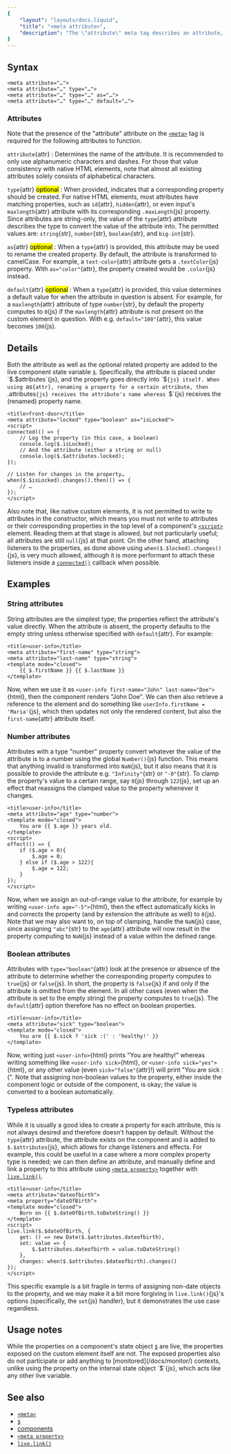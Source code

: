 ```yaml
---
{
	"layout": "layouts/docs.liquid",
	"title": "<meta attribute>",
	"description": "The \"attribute\" meta tag describes an attribute, exposing it on the custom element and optionally creating a corresponding property for it."
}
---
```


## Syntax

```yz
<meta attribute="…">
<meta attribute="…" type="…">
<meta attribute="…" type="…" as="…">
<meta attribute="…" type="…" default="…">
```

### Attributes

Note that the presence of the "attribute" attribute on the [`<meta>`](/docs/components/meta/) tag is required for the following attributes to function.

`attribute`{attr}
: Determines the name of the attribute. It is recommended to only use alphanumeric characters and dashes. For those that value consistency with native HTML elements, note that almost all existing attributes solely consists of alphabetical characters.

`type`{attr} <mark>optional</mark>
: When provided, indicates that a corresponding property should be created. For native HTML elements, most attributes have matching properties, such as `id`{attr}, `hidden`{attr}, or even input's `maxlength`{attr} attribute with its corresponding `.maxLength`{js} property. Since attributes are string-only, the value of the `type`{attr} attribute describes the type to convert the value of the attribute into. The permitted values are: `string`{str}, `number`{str}, `boolean`{str}, and `big-int`{str}.

`as`{attr} <mark>optional</mark>
: When a `type`{attr} is provided, this attribute may be used to rename the created property. By default, the attribute is transformed to camelCase. For example, a `text-color`{attr} attribute gets a `.textColor`{js} property. With `as="color"`{attr}, the property created would be `.color`{js} instead.

`default`{attr} <mark>optional</mark>
: When a `type`{attr} is provided, this value determines a default value for when the attribute in question is absent. For example, for a `maxlength`{attr} attribute of type `number`{str}, by default the property computes to `0`{js} if the `maxlength`{attr} attribute is not present on the custom element in question. With e.g. `default="100"`{attr}, this value becomes `100`{js}.

## Details

Both the attribute as well as the optional related property are added to the live component state variable [`$`](/docs/components/$/). Specifically, the attribute is placed under `$.$attributes`{js}, and the property goes directly into `$`{js} itself. When using `as`{attr}, renaming a property for a certain attribute, then `$.$attributes`{js} receives the attribute's name whereas `$`{js} receives the (renamed) property name.

```yz
<title>front-door</title>
<meta attribute="locked" type="boolean" as="isLocked">
<script>
connected(() => {
	// Log the property (in this case, a boolean)
	console.log($.isLocked);
	// And the attribute (either a string or null)
	console.log($.$attributes.locked);
});

// Listen for changes in the property…
when($.$isLocked).changes().then(() => {
	// …
});
</script>
```

Also note that, like native custom elements, it is not permitted to write to attributes in the constructor, which means you must not write to attributes or their corresponding properties in the top level of a component's [`<script>`](/docs/components/script/) element. Reading them at that stage is allowed, but not particularly useful; all attributes are still `null`{js} at that point. On the other hand, attaching listeners to the properties, as done above using `when($.$locked).changes()`{js}, is very much allowed, although it is more performant to attach these listeners inside a [`connected()`](/components/connected/) callback when possible.

## Examples

### String attributes

String attributes are the simplest type; the properties reflect the attribute's value directly. When the attribute is absent, the property defaults to the empty string unless otherwise specified with `default`{attr}. For example:

```yz
<title>user-info</title>
<meta attribute="first-name" type="string">
<meta attribute="last-name" type="string">
<template mode="closed">
	{{ $.firstName }} {{ $.lastName }}
</template>
```

Now, when we use it as `<user-info first-name="John" last-name="Doe">`{html}, then the component renders "John Doe". We can then also retrieve a reference to the element and do something like `userInfo.firstName = 'Maria'`{js}, which then updates not only the rendered content, but also the `first-name`{attr} attribute itself.

### Number attributes

Attributes with a type "number" property convert whatever the value of the attribute is to a number using the global `Number()`{js} function. This means that anything invalid is transformed into `NaN`{js}, but it also means that it is possible to provide the attribute e.g. `"Infinity"`{str} or `"-0"`{str}. To clamp the property's value to a certain range, say `0`{js} through `122`{js}, set up an effect that reassigns the clamped value to the property whenever it changes.

```yz
<title>user-info</title>
<meta attribute="age" type="number">
<template mode="closed">
	You are {{ $.age }} years old.
</template>
<script>
effect(() => {
	if ($.age < 0){
		$.age = 0;
	} else if ($.age > 122){
		$.age = 122;
	}
});
</script>
```

Now, when we assign an out-of-range value to the attribute, for example by writing `<user-info age="-5">`{html}, then the effect automatically kicks in and corrects the property (and by extension the attribute as well) to `0`{js}. Note that we may also want to, on top of clamping, handle the `NaN`{js} case, since assigning `"abc"`{str} to the `age`{attr} attribute will now result in the property computing to `NaN`{js} instead of a value within the defined range.

### Boolean attributes

Attributes with `type="boolean"`{attr} look at the presence or absence of the attribute to determine whether the corresponding property computes to `true`{js} or `false`{js}. In short, the property is `false`{js} if and only if the attribute is omitted from the element. In all other cases (even when the attribute is set to the empty string) the property computes to `true`{js}. The `default`{attr} option therefore has no effect on boolean properties.

```yz
<title>user-info</title>
<meta attribute="sick" type="boolean">
<template mode="closed">
	You are {{ $.sick ? 'sick :(' : 'healthy!' }}
</template>
```

Now, writing just `<user-info>`{html} prints "You are healthy!" whereas writing something like `<user-info sick>`{html}, or `<user-info sick="yes">`{html}, or any other value (even `sick="false"`{attr}!) will print "You are sick :(". Note that assigning non-boolean values to the property, either inside the component logic or outside of the component, is okay; the value is converted to a boolean automatically.

### Typeless attributes

While it is usually a good idea to create a property for each attribute, this is not always desired and therefore doesn't happen by default. Without the `type`{attr} attribute, the attribute exists on the component and is added to `$.$attributes`{js}, which allows for change listeners and effects. For example, this could be useful in a case where a more complex property type is needed; we can then define an attribute, and manually define and link a property to this attribute using [`<meta property>`](/docs/components/meta/property/) together with [`live.link()`](/docs/live/link/).

```yz
<title>user-info</title>
<meta attribute="dateofbirth">
<meta property="dateOfBirth">
<template mode="closed">
	Born on {{ $.dateOfBirth.toDateString() }}
</template>
<script>
live.link($.$dateOfBirth, {
	get: () => new Date($.$attributes.dateofbirth),
	set: value => {
		$.$attributes.dateofbirth = value.toDateString()
	},
	changes: when($.$attributes.$dateofbirth).changes()
});
</script>
```

This specific example is a bit fragile in terms of assigning non-date objects to the property, and we may make it a bit more forgiving in `live.link()`{js}'s options (specifically, the `set`{js} handler), but it demonstrates the use case regardless.

## Usage notes

While the properties on a component's state object [`$`](/docs/components/$/) are live, the properties exposed on the custom element itself are not. The exposed properties also do not participate or add anything to [monitored](/docs/monitor/) contexts, unlike using the property on the internal state object `$`{js}, which acts like any other live variable.

## See also

- [`<meta>`](/docs/components/meta/)
- [`$`](/docs/components/$/)
- [components](/docs/components/)
- [`<meta property>`](/docs/components/meta/property/)
- [`live.link()`](/docs/live/link/)
